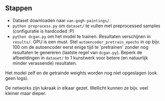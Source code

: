 ## Stappen

- Dataset downloaden naar `van-gogh-paintings/`.
- `python preprocess.py` om `dataset/` te vullen met preprocessed samples (configuratie is hardcoded :P)
- `python dcgan.py` om het model te trainen. Resultaten verschijnen in `results/`. GPU is een must. Stel `autoencoder_pretrain_epochs` in op bijv. 100 om de autoencoder eerst enige tijd te 'pretrainen' zonder nog resultaten te genereren (laatste regel van `dcgan.py`). Beperk de afbeeldingen in `dataset/` to 1 kunstwerk voor betere (en natuurlijk minder verassende) resultaten.

Het model zelf en de getrainde weights worden nog niet opgeslagen (ook geen logs).

De networks zijn lukraak in elkaar gezet. Wellicht kunnen ze bijv. veel kleiner maar dieper.